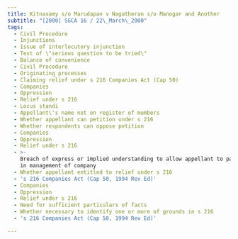 ```yaml
---
title: Kitnasamy s/o Marudapan v Nagatheran s/o Manogar and Another
subtitle: "[2000] SGCA 16 / 22\_March\_2000"
tags:
  - Civil Procedure
  - Injunctions
  - Issue of interlocutory injunction
  - Test of \"serious question to be tried\"
  - Balance of convenience
  - Civil Procedure
  - Originating processes
  - Claiming relief under s 216 Companies Act (Cap 50)
  - Companies
  - Oppression
  - Relief under s 216
  - Locus standi
  - Appellant\'s name not on register of members
  - Whether appellant can petition under s 216
  - Whether respondents can oppose petition
  - Companies
  - Oppression
  - Relief under s 216
  - >-
    Breach of express or implied understanding to allow appellant to participate
    in management of company
  - Whether appellant entitled to relief under s 216
  - 's 216 Companies Act (Cap 50, 1994 Rev Ed)'
  - Companies
  - Oppression
  - Relief under s 216
  - Need for sufficient particulars of facts
  - Whether necessary to identify one or more of grounds in s 216
  - 's 216 Companies Act (Cap 50, 1994 Rev Ed)'

---
```


